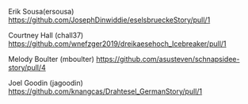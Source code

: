 Erik Sousa(ersousa) https://github.com/JosephDinwiddie/eselsbrueckeStory/pull/1 

Courtney Hall (chall37) https://github.com/wnefzger2019/dreikaesehoch_Icebreaker/pull/1 

Melody Boulter (mboulter) https://github.com/asusteven/schnapsidee-story/pull/4

Joel Goodin (jagoodin) https://github.com/knangcas/Drahtesel_GermanStory/pull/1
